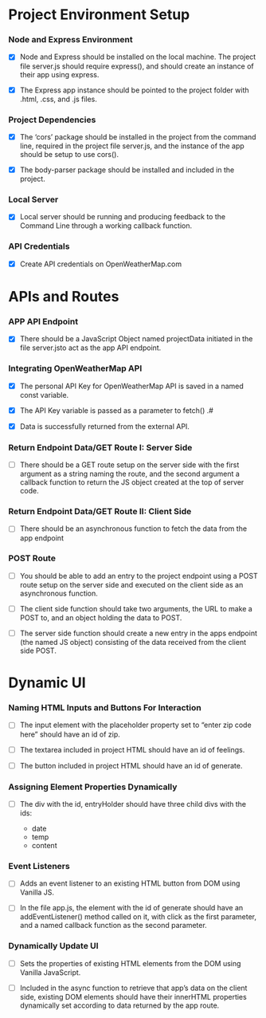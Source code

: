 Project Environment Setup
==========================

### Node and Express Environment

- [x] Node and Express should be installed on the local machine. The project file server.js should require express(), and should create an instance of their app using express.

- [x] The Express app instance should be pointed to the project folder with .html, .css, and .js files.

### Project Dependencies

- [x] The ‘cors’ package should be installed in the project from the command line, required in the project file server.js, and the instance of the app should be setup to use cors().

- [x] The body-parser package should be installed and included in the project.

### Local Server

- [x] Local server should be running and producing feedback to the Command Line through a working callback function.

### API Credentials

- [x] Create API credentials on OpenWeatherMap.com

APIs and Routes
===============

### APP API Endpoint

- [x] There should be a JavaScript Object named projectData initiated in the file server.jsto act as the app API endpoint.

### Integrating OpenWeatherMap API

- [x] The personal API Key for OpenWeatherMap API is saved in a named const variable.

- [x] The API Key variable is passed as a parameter to fetch() .#

- [x] Data is successfully returned from the external API.

### Return Endpoint Data/GET Route I: Server Side

- [ ] There should be a GET route setup on the server side with the first argument as a string naming the route, and the second argument a callback function to return the JS object created at the top of server code.

### Return Endpoint Data/GET Route II: Client Side

- [ ] There should be an asynchronous function to fetch the data from the app endpoint

### POST Route

- [ ] You should be able to add an entry to the project endpoint using a POST route setup on the server side and executed on the client side as an asynchronous function.

- [ ] The client side function should take two arguments, the URL to make a POST to, and an object holding the data to POST.

- [ ] The server side function should create a new entry in the apps endpoint (the named JS object) consisting of the data received from the client side POST.

Dynamic UI
==========

### Naming HTML Inputs and Buttons For Interaction

- [ ] The input element with the placeholder property set to “enter zip code here” should have an id of zip.

- [ ] The textarea included in project HTML should have an id of feelings.

- [ ] The button included in project HTML should have an id of generate.

### Assigning Element Properties Dynamically

- [ ] The div with the id, entryHolder should have three child divs with the ids:

  - date
  - temp
  - content
### Event Listeners

- [ ] Adds an event listener to an existing HTML button from DOM using Vanilla JS.

- [ ] In the file app.js, the element with the id of generate should have an addEventListener() method called on it, with click as the first parameter, and a named callback function as the second parameter.

### Dynamically Update UI

- [ ] Sets the properties of existing HTML elements from the DOM using Vanilla JavaScript.

- [ ] Included in the async function to retrieve that app’s data on the client side, existing DOM elements should have their innerHTML properties dynamically set according to data returned by the app route.

